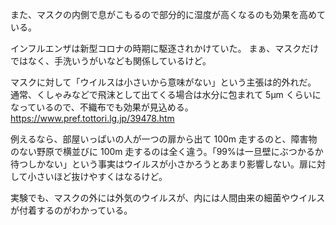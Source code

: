 また、マスクの内側で息がこもるので部分的に湿度が高くなるのも効果を高めている。

インフルエンザは新型コロナの時期に駆逐されかけていた。
まぁ、マスクだけではなく、手洗いうがいなども関係しているけど。

マスクに対して「ウイルスは小さいから意味がない」という主張は的外れだ。
通常、くしゃみなどで飛沫として出てくる場合は水分に包まれて 5μm くらいになっているので、不織布でも効果が見込める。
https://www.pref.tottori.lg.jp/39478.htm

例えるなら、部屋いっぱいの人が一つの扉から出て 100m 走するのと、障害物のない野原で横並びに 100m 走するのは全く違う。「99%は一旦壁にぶつかるか待つしかない」という事実はウイルスが小さかろうとあまり影響しない。扉に対して小さいほど抜けやすくはなるけど。

実験でも、マスクの外には外気のウイルスが、内には人間由来の細菌やウイルスが付着するのがわかっている。
